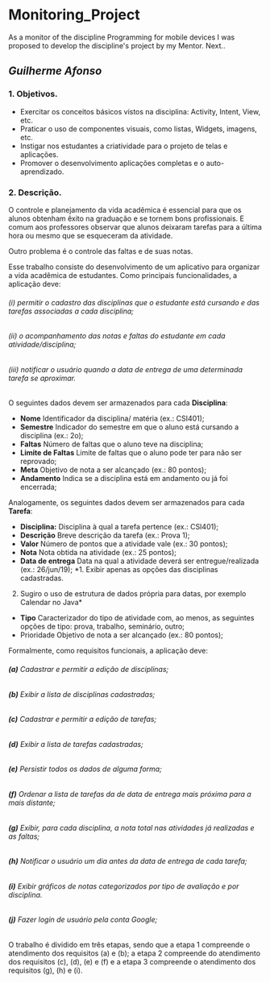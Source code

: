 # Monitoring_Project
As a monitor of the discipline Programming for mobile devices I was proposed to develop the discipline's project by my Mentor. Next..

## *Guilherme Afonso*

### 1. Objetivos.
* Exercitar os conceitos básicos vistos na disciplina: Activity, Intent, View, etc.
* Praticar o uso de componentes visuais, como listas, Widgets, imagens, etc.
* Instigar nos estudantes a criatividade para o projeto de telas e aplicações.
* Promover o desenvolvimento aplicações completas e o auto-aprendizado.

### 2. Descrição.
O controle e planejamento da vida acadêmica é essencial para que os alunos obtenham
êxito na graduação e se tornem bons profissionais. E comum aos professores observar que
alunos deixaram tarefas para a última hora ou mesmo que se esqueceram da atividade.

Outro problema é o controle das faltas e de suas notas.

Esse trabalho consiste do desenvolvimento de um aplicativo para organizar a vida acadêmica
de estudantes. Como principais funcionalidades, a aplicação deve:

###### (i) permitir o cadastro das disciplinas que o estudante está cursando e das tarefas associadas a cada disciplina;
###### (ii) o acompanhamento das notas e faltas do estudante em cada atividade/disciplina;
###### (iii) notificar o usuário quando a data de entrega de uma determinada tarefa se aproximar.

O seguintes dados devem ser armazenados para cada **Disciplina**:

* **Nome** Identificador da disciplina/ matéria (ex.: CSI401);
* **Semestre** Indicador do semestre em que o aluno está cursando a disciplina (ex.: 2o);
* **Faltas** Número de faltas que o aluno teve na disciplina;
* **Limite de Faltas** Limite de faltas que o aluno pode ter para não ser reprovado;
* **Meta** Objetivo de nota a ser alcançado (ex.: 80 pontos);
* **Andamento** Indica se a disciplina está em andamento ou já foi encerrada;

Analogamente, os seguintes dados devem ser armazenados para cada **Tarefa**:

* **Disciplina:** Disciplina à qual a tarefa pertence (ex.: CSI401);
* **Descrição** Breve descrição da tarefa (ex.: Prova 1);
* **Valor** Número de pontos que a atividade vale (ex.: 30 pontos);
* **Nota** Nota obtida na atividade (ex.: 25 pontos);
* **Data de entrega** Data na qual a atividade deverá ser entregue/realizada (ex.: 26/jun/19);
*1. Exibir apenas as opções das disciplinas cadastradas.
2. Sugiro o uso de estrutura de dados própria para datas, por exemplo Calendar no Java*
* **Tipo** Caracterizador do tipo de atividade com, ao menos, as seguintes opções de tipo:
prova, trabalho, seminário, outro;
* Prioridade Objetivo de nota a ser alcançado (ex.: 80 pontos);

Formalmente, como requisitos funcionais, a aplicação deve:

###### **(a)** Cadastrar e permitir a edição de disciplinas;
###### **(b)** Exibir a lista de disciplinas cadastradas;
###### **(c)** Cadastrar e permitir a edição de tarefas;
###### **(d)** Exibir a lista de tarefas cadastradas;
###### **(e)** Persistir todos os dados de alguma forma;
###### **(f)** Ordenar a lista de tarefas da de data de entrega mais próxima para a mais distante;
###### **(g)** Exibir, para cada disciplina, a nota total nas atividades já realizadas e as faltas;
###### **(h)** Notificar o usuário um dia antes da data de entrega de cada tarefa;
###### **(i)** Exibir gráficos de notas categorizados por tipo de avaliação e por disciplina.
###### **(j)** Fazer login de usuário pela conta Google;

O trabalho é dividido em três etapas, sendo que a etapa 1 compreende o atendimento dos
requisitos (a) e (b); a etapa 2 compreende do atendimento dos requisitos (c), (d), (e) e (f)
e a etapa 3 compreende o atendimento dos requisitos (g), (h) e (i).
